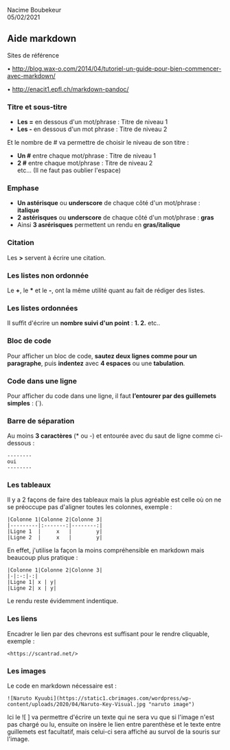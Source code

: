 Nacime Boubekeur  
05/02/2021

## **Aide markdown** ##

Sites de référence

• http://blog.wax-o.com/2014/04/tutoriel-un-guide-pour-bien-commencer-avec-markdown/

• http://enacit1.epfl.ch/markdown-pandoc/

 ### Titre et sous-titre ###

- **Les =** en dessous d'un mot/phrase : Titre de niveau 1
- **Les -** en dessous d'un mot phrase : Titre de niveau 2

Et le nombre de # va permettre de choisir le niveau de son titre :
- **Un #** entre chaque mot/phrase : Titre de niveau 1
- **2 #** entre chaque mot/phrase : Titre de niveau 2  
etc... (Il ne faut pas oublier l'espace)

### Emphase ###

- **Un astérisque** ou **underscore** de chaque côté d'un mot/phrase : **italique**
- **2 astérisques** ou **underscore** de chaque côté d'un mot/phrase : **gras**
- Ainsi **3 asrérisques** permettent un rendu en **gras/italique**

### Citation ###

Les **>** servent à écrire une citation.

### Les listes non ordonnée ###

Le **+**, le __*__ et le **-**, ont la même utilité quant au fait de rédiger des listes.

### Les listes ordonnées ###

Il suffit d'écrire un **nombre suivi d'un point** : **1. 2.** etc..

### Bloc de code ###

Pour afficher un bloc de code, **sautez deux lignes comme pour un paragraphe**, puis **indentez** avec **4 espaces** ou une **tabulation**.

### Code dans une ligne ###

Pour afficher du code dans une ligne, il faut **l’entourer par des guillemets simples** : (`).

### Barre de séparation ###

Au moins **3 caractères** (* ou -) et entourée avec du saut de ligne comme ci-dessous :

    --------
    oui
    --------

### Les tableaux ###

Il y a 2 façons de faire des tableaux mais la plus agréable est celle où on ne se préoccupe pas d'aligner toutes les colonnes, exemple :  

    |Colonne 1|Colonne 2|Colonne 3|
    |---------|:-------:|--------:|
    |Ligne 1  |     x   |        y|
    |Ligne 2  |     x   |        y|

En effet, j'utilise la façon la moins compréhensible en markdown mais beaucoup plus pratique :  

    |Colonne 1|Colonne 2|Colonne 3|
    |-|:-:|-:|
    |Ligne 1| x | y|
    |Ligne 2| x | y|

Le rendu reste évidemment indentique.
### Les liens ###

Encadrer le lien par des chevrons est suffisant pour le rendre cliquable, exemple :  

    <https://scantrad.net/>

### Les images ###

Le code en markdown nécessaire est :  

    ![Naruto Kyuubi](https://static1.cbrimages.com/wordpress/wp-content/uploads/2020/04/Naruto-Key-Visual.jpg "naruto image")

Ici le ![ ] va permettre d'écrire un texte qui ne sera vu que si l'image n'est pas chargé ou lu, ensuite on insère le lien entre parenthèse et le texte entre guillemets est facultatif, mais celui-ci sera affiché au survol de la souris sur l'image.
